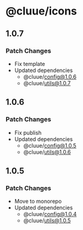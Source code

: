 # @cluue/icons

## 1.0.7

### Patch Changes

- Fix template
- Updated dependencies
  - @cluue/config@1.0.6
  - @cluue/utils@1.0.7

## 1.0.6

### Patch Changes

- Fix publish
- Updated dependencies
  - @cluue/config@1.0.5
  - @cluue/utils@1.0.6

## 1.0.5

### Patch Changes

- Move to monorepo
- Updated dependencies
  - @cluue/config@1.0.4
  - @cluue/utils@1.0.5
